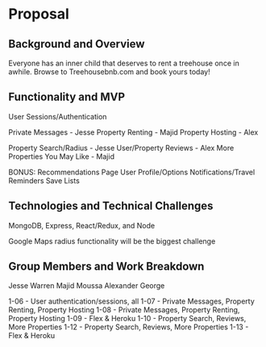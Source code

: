 # Proposal
## Background and Overview
Everyone has an inner child that deserves to rent a treehouse once in awhile.
Browse to Treehousebnb.com and book yours today!

## Functionality and MVP

User Sessions/Authentication

Private Messages - Jesse
Property Renting - Majid
Property Hosting - Alex

Property Search/Radius - Jesse
User/Property Reviews - Alex
More Properties You May Like - Majid

BONUS:
Recommendations Page
User Profile/Options
Notifications/Travel Reminders
Save Lists

## Technologies and Technical Challenges
MongoDB, Express, React/Redux, and Node

Google Maps radius functionality will be the biggest challenge

## Group Members and Work Breakdown
Jesse Warren
Majid Moussa
Alexander George

1-06 - User authentication/sessions, all
1-07 - Private Messages, Property Renting, Property Hosting
1-08 - Private Messages, Property Renting, Property Hosting
1-09 - Flex & Heroku
1-10 - Property Search, Reviews, More Properties
1-12 - Property Search, Reviews, More Properties
1-13 - Flex & Heroku
